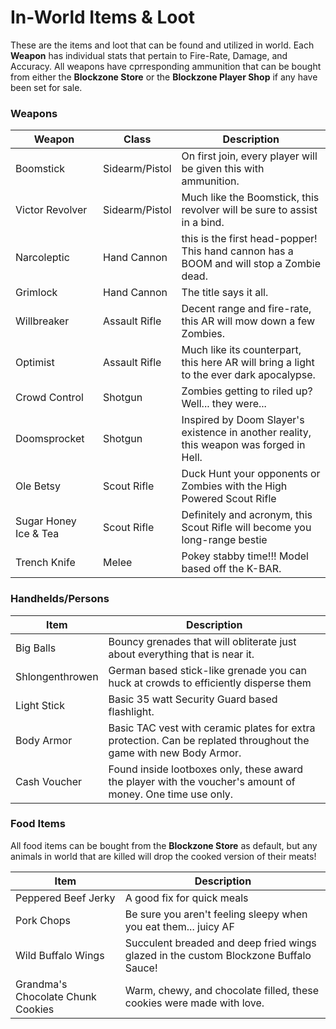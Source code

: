 # In-World Items & Loot

These are the items and loot that can be found and utilized in world. Each __Weapon__ has individual stats that pertain to Fire-Rate, Damage, and Accuracy. All weapons have cprresponding ammunition that can be bought from either the __Blockzone Store__ or the __Blockzone Player Shop__ if any have been set for sale.

### Weapons

Weapon | Class | Description
------ | ----- | -----------
Boomstick | Sidearm/Pistol | On first join, every player will be given this with ammunition.
Victor Revolver | Sidearm/Pistol | Much like the Boomstick, this revolver will be sure to assist in a bind.
Narcoleptic | Hand Cannon | this is the first head-popper! This hand cannon has a BOOM and will stop a Zombie dead.
Grimlock | Hand Cannon | The title says it all.
Willbreaker | Assault Rifle | Decent range and fire-rate, this AR will mow down a few Zombies.
Optimist | Assault Rifle | Much like its counterpart, this here AR will bring a light to the ever dark apocalypse.
Crowd Control | Shotgun | Zombies getting to riled up? Well... they were...
Doomsprocket | Shotgun | Inspired by Doom Slayer's existence in another reality, this weapon was forged in Hell.
Ole Betsy | Scout Rifle | Duck Hunt your opponents or Zombies with the High Powered Scout Rifle
Sugar Honey Ice & Tea | Scout Rifle | Definitely and acronym, this Scout Rifle will become you long-range bestie
Trench Knife | Melee | Pokey stabby time!!! Model based off the K-BAR.


### Handhelds/Persons

Item | Description
---- | -----------
Big Balls | Bouncy grenades that will obliterate just about everything that is near it.
Shlongenthrowen | German based stick-like grenade you can huck at crowds to efficiently disperse them
Light Stick | Basic 35 watt Security Guard based flashlight.
Body Armor | Basic TAC vest with ceramic plates for extra protection. Can be replated throughout the game with new Body Armor.
Cash Voucher | Found inside lootboxes only, these award the player with the voucher's amount of money. One time use only.


### Food Items

All food items can be bought from the __Blockzone Store__ as default, but any animals in world that are killed will drop the cooked version of their meats!

Item | Description
---- | -----------
Peppered Beef Jerky | A good fix for quick meals
Pork Chops | Be sure you aren't feeling sleepy when you eat them... juicy AF
Wild Buffalo Wings | Succulent breaded and deep fried wings glazed in the custom Blockzone Buffalo Sauce!
Grandma's Chocolate Chunk Cookies | Warm, chewy, and chocolate filled, these cookies were made with love.
